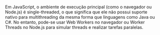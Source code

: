 Em JavaScript, o ambiente de execução principal (como o navegador ou Node.js) é single-threaded, o que significa que ele não possui suporte nativo para multithreading da mesma forma que linguagens como Java ou C#. No entanto, pode-se usar Web Workers no navegador ou Worker Threads no Node.js para simular threads e realizar tarefas paralelas.